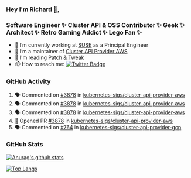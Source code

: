 ### Hey I'm Richard 👋, 

<h3 align="left">Software Engineer ✨ Cluster API & OSS Contributor ✨ Geek ✨ Architect ✨ Retro Gaming Addict ✨ Lego Fan ✨</h3>

- 🔭 I’m currently working at [SUSE](https://www.suse.com/) as a Principal Engineer
- 👯 I’m a maintainer of [Cluster API Provider AWS](https://github.com/kubernetes-sigs/cluster-api-provider-aws)
- 💬 I'm reading [Patch & Tweak](https://bjooks.com/products/patch-tweak-exploring-modular-synthesis)
- 📫 How to reach me: [![Twitter Badge](https://img.shields.io/badge/-@fruit_case-00acee?style=flat&logo=Twitter&logoColor=white)](https://twitter.com/intent/follow?screen_name=fruit_case "Follow on Twitter")

### GitHub Activity 

<!--START_SECTION:activity-->
1. 🗣 Commented on [#3878](https://github.com/kubernetes-sigs/cluster-api-provider-aws/issues/3878) in [kubernetes-sigs/cluster-api-provider-aws](https://github.com/kubernetes-sigs/cluster-api-provider-aws)
2. 🗣 Commented on [#3878](https://github.com/kubernetes-sigs/cluster-api-provider-aws/issues/3878) in [kubernetes-sigs/cluster-api-provider-aws](https://github.com/kubernetes-sigs/cluster-api-provider-aws)
3. 🗣 Commented on [#3878](https://github.com/kubernetes-sigs/cluster-api-provider-aws/issues/3878) in [kubernetes-sigs/cluster-api-provider-aws](https://github.com/kubernetes-sigs/cluster-api-provider-aws)
4. 💪 Opened PR [#3878](https://github.com/kubernetes-sigs/cluster-api-provider-aws/pull/3878) in [kubernetes-sigs/cluster-api-provider-aws](https://github.com/kubernetes-sigs/cluster-api-provider-aws)
5. 🗣 Commented on [#764](https://github.com/kubernetes-sigs/cluster-api-provider-gcp/issues/764) in [kubernetes-sigs/cluster-api-provider-gcp](https://github.com/kubernetes-sigs/cluster-api-provider-gcp)
<!--END_SECTION:activity-->

### GitHub Stats

[![Anurag's github stats](https://github-readme-stats.vercel.app/api?username=richardcase&count_private=true&show_icons=true)](https://github.com/anuraghazra/github-readme-stats)

[![Top Langs](https://github-readme-stats.vercel.app/api/top-langs/?username=richardcase&hide=html&layout=compact)](https://github.com/anuraghazra/github-readme-stats)
